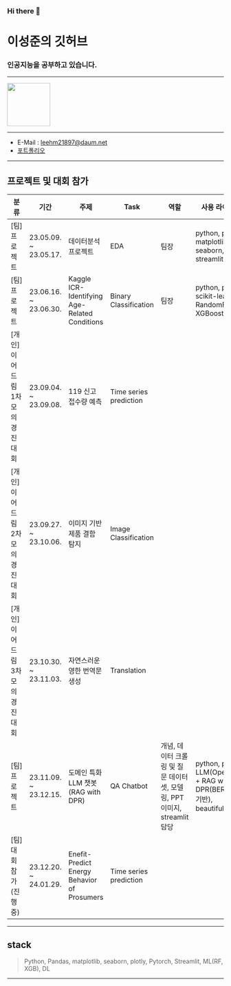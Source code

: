 ### Hi there 👋

# 이성준의 깃허브
### 인공지능을 공부하고 있습니다.

***
[<img src="https://www.kaggle.com/static/images/site-logo.svg" width="100">](https://www.kaggle.com/treetreeanderson)
***
- E-Mail : leehm21897@daum.net
- [포트폴리오](https://drive.google.com/drive/folders/1ydydBjY-4Psi_SWMWH23e36OgyjBsUQ-?usp=drive_link)
***
## 프로젝트 및 대회 참가
| 분류   | 기간  | 주제 | Task |역할 | 사용 라이브러리 |
|--------|------|------|-----|-----|-----|
| [팀]프로젝트 | 23.05.09. ~ 23.05.17. | 데이터분석 프로젝트 | EDA | 팀장 | python, pandas, matplotlib, seaborn, plotly, streamlit |
| [팀]프로젝트 | 23.06.16. ~ 23.06.30. | Kaggle ICR-Identifying Age-Related Conditions | Binary Classification | 팀장 | python, pandas, scikit-learn, RandomForest, XGBoost |
| [개인]이어드림 1차 모의경진대회 | 23.09.04. ~ 23.09.08. | 119 신고 접수량 예측 | Time series prediction | |  |
| [개인]이어드림 2차 모의경진대회 | 23.09.27. ~ 23.10.06. | 이미지 기반 제품 결함 탐지 | Image Classification |  |  |
| [개인]이어드림 3차 모의경진대회 | 23.10.30. ~ 23.11.03. | 자연스러운 영한 번역문 생성 | Translation |  |  |
| [팀]프로젝트 | 23.11.09. ~ 23.12.15. | 도메인 특화 LLM 챗봇(RAG with DPR) | QA Chatbot | 개념, 데이터 크롤링 및 질문 데이터셋, 모델링, PPT이미지, streamlit 담당 | python, pytorch, LLM(OpenAI_API) + RAG with DPR(BERT-base기반), beautifulsoup4,  |
| [팀]대회참가(진행중) | 23.12.20. ~ 24.01.29. | Enefit-Predict Energy Behavior of Prosumers | Time series prediction | |  |
***
## stack
> Python, Pandas, matplotlib, seaborn, plotly, Pytorch, Streamlit, ML(RF, XGB), DL
----------


<!--
**YIsungjoon/YIsungjoon** is a ✨ _special_ ✨ repository because its `README.md` (this file) appears on your GitHub profile.

Here are some ideas to get you started:

- 🔭 I’m currently working on ...
- 🌱 I’m currently learning ...
- 👯 I’m looking to collaborate on ...
- 🤔 I’m looking for help with ...
- 💬 Ask me about ...
- 📫 How to reach me: ...
- 😄 Pronouns: ...
- ⚡ Fun fact: ...
-->
